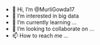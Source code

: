 - 👋 Hi, I’m @MurliGowda17
- 👀 I’m interested in big data
- 🌱 I’m currently learning ...
- 💞️ I’m looking to collaborate on ...
- 📫 How to reach me ...

<!---
MurliGowda17/MurliGowda17 is a ✨ special ✨ repository because its `README.md` (this file) appears on your GitHub profile.
You can click the Preview link to take a look at your changes.
--->
